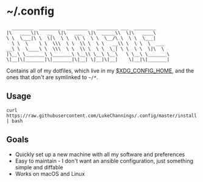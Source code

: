 # ~/.config

      ________  ________  ________   ________ ___  ________
    |\   ____\|\   __  \|\   ___  \|\  _____\\  \|\   ____\
    \ \  \___|\ \  \|\  \ \  \\ \  \ \  \__/\ \  \ \  \___|
      \ \  \    \ \  \\\  \ \  \\ \  \ \   __\\ \  \ \  \  ___
    __\ \  \____\ \  \\\  \ \  \\ \  \ \  \_| \ \  \ \  \|\  \
    |\__\ \_______\ \_______\ \__\\ \__\ \__\   \ \__\ \_______\
    \|__|\|_______|\|_______|\|__| \|__|\|__|    \|__|\|_______|

Contains all of my dotfiles, which live in my [$XDG_CONFIG_HOME](https://specifications.freedesktop.org/basedir-spec/basedir-spec-latest.html), and the ones that don't are symlinked to `~/*`.

## Usage

    curl https://raw.githubusercontent.com/LukeChannings/.config/master/install | bash

## Goals

- Quickly set up a new machine with all my software and preferences
- Easy to maintain - I don't want an ansible configuration, just something simple and diffable
- Works on macOS and Linux
